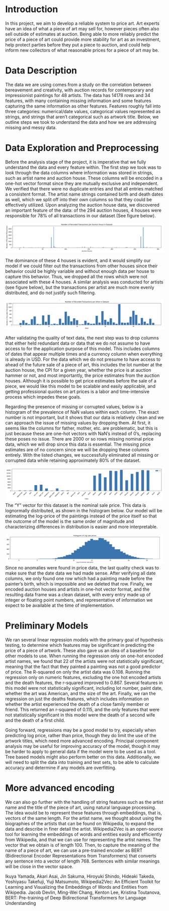 # Introduction
In this project, we aim to develop a reliable system to price art. Art experts have an idea of what a piece of art may sell for, however pieces often also sell outside of estimates at auction. Being able to more reliably predict the price of a piece of art could provide more stability for art as an investment, help protect parties before they put a piece to auction, and could help inform new collectors of what reasonable prices for a piece of art may be.

# Data Description
The data we are using comes from a study on the correlation between bereavement and creativity, with auction records for contemporary and impressionist paintings for 48 artists. The data has 14178 rows and 34 features, with many containing missing information and some features capturing the same information as other features. Features roughly fall into three categories: numerical/date values, categorical values represented as strings, and strings that aren’t categorical such as artwork title. Below, we outline steps we took to understand the data and how we are addressing missing and messy data. 

# Data Exploration and Preprocessing
Before the analysis stage of the project, it is imperative that we fully understand the data and every feature within. The first step we took was to look through the data columns where information was stored in strings, such as artist name and auction house. These columns will be encoded in a one-hot vector format since they are mutually exclusive and independent. We verified that there were no duplicate entries and that all entries matched a consistent format. The artist name strings contained birth and death dates as well, which we split off into their own columns so that they could be effectively utilized. Upon analyzing the auction house data, we discovered an important feature of the data: of the 294 auction houses, 4 houses were responsible for 78% of all transactions in our dataset (See figure below).

![Plot 1](plot1.png)

The dominance of these 4 houses is evident, and it would simplify our model if we could filter out the transactions from other houses since their behavior could be highly variable and without enough data per house to capture this behavior. Thus, we dropped all the rows which were not associated with these 4 houses. A similar analysis was conducted for artists (see figure below), but the transactions per artist are much more evenly distributed, and do not justify such filtering.

![Plot 2](plot2.png)

After validating the quality of text data, the next step was to drop columns that either held redundant data or data that we do not assume to have access to for the application purpose of this model. This includes columns of dates that appear multiple times and a currency column when everything is already in USD. For the data which we do not presume to have access to ahead of the future sale of a piece of art, this includes the lot number at the auction house, the CPI for a given year, whether the price is at auction hammer or not, and most importantly, the price estimates from the auction houses. Although it is possible to get price estimates before the sale of a piece, we would like this model to be scalable and easily applicable, and getting professional quotes on art prices is a labor and time-intensive process which impedes these goals.

Regarding the presence of missing or corrupted values, below is a histogram of the prevalence of NaN values within each column. The exact number is not important, but it shows that our data is relatively clean and we can approach the issue of missing values by dropping them. At first, it seems like the columns for father, mother, etc. are problematic, but this is just because these are one-hot vectors with NaN’s instead of 0’s, replacing these poses no issue. There are 2000 or so rows missing nominal price data, which we will drop since this data is essential. The missing price estimates are of no concern since we will be dropping these columns entirely. With the listed changes, we successfully eliminated all missing or corrupted data while retaining approximately 80% of the dataset.

![Plot 3](plot3.png)  
The “Y” vector for this dataset is the nominal sale price. This data is lognormally distributed, as shown in the histogram below. Our model will be estimating the log-price of the paintings instead of the price itself so that the outcome of the model is the same order of magnitude and characterizing differences in distribution is easier and more interpretable.

![Plot 4](plot4.png)  
Since no anomalies were found in price data, the last quality check was to make sure that the date data we had made sense. After verifying all date columns, we only found one row which had a painting made before the painter’s birth, which is impossible and we deleted that row. Finally, we encoded auction houses and artists in one-hot vector format, and the resulting data frame was a clean dataset, with every entry made up of integer or floating point numbers, and representative of information we expect to be available at the time of implementation.

# Preliminary Models
We ran several linear regression models with the primary goal of hypothesis testing, to determine which features may be significant in predicting the price of a piece of artwork. These also gave us an idea of a baseline for other models to use. When running the regression only on one-hot encoded artist names, we found that 22 of the artists were not statistically significant, meaning that the fact that they painted a painting was not a good predictor of price. The R-squared on only the artist data was 0.108. Running the regression only on numeric features, excluding the one hot encoded artists and the death features, the r-squared improved to 0.867. Several features in this model were not statistically significant, including lot number, paint date, whether the art was American, and the size of the art. Finally, we ran the regression on just the deaths features, which includes information on whether the artist experienced the death of a close family member or friend. This returned an r-squared of 0.115, and the only features that were not statistically significant in this model were the death of a second wife and the death of a first child.

Going forward, regressions may be a good model to try, especially when predicting log price, rather than price, though they do limit the use of the artwork titles, which need more advanced encoding. Principal component analysis may be useful for improving accuracy of the model, though it may be harder to apply to general data if the model were to be used as a tool. Tree based models might also perform better on this data. Additionally, we will need to split the data into training and test sets, to be able to calculate accuracy and determine if any models are overfitting. 

# More advanced encoding
We can also go further with the handling of string features such as the artist name and the title of the piece of art, using natural language processing. The idea would be to represent these features through embeddings, that is, vectors of the same length.
For the artist name, we thought about using the biographies of the artists that can be found on Wikipedia, to expand the data and describe in finer detail the artist. Wikipedia2Vec is an open-source tool for learning the embeddings of words and entities easily and efficiently from Wikipedia, and that we can use for representing the artist names. The vector that we obtain is of length 100.
Then, to capture the meaning of the name of a piece of art, we can use a pre-trained encoder as BERT (Bidirectional Encoder Representations from Transformers) that converts any sentence into a vector of length 768. Sentences with similar meanings will be close in the vector space.

Ikuya Yamada, Akari Asai, Jin Sakuma, Hiroyuki Shindo, Hideaki Takeda, Yoshiyasu Takefuji, Yuji Matsumoto, Wikipedia2Vec: An Efficient Toolkit for Learning and Visualizing the Embeddings of Words and Entities from Wikipedia.
Jacob Devlin, Ming-Wei Chang, Kenton Lee, Kristina Toutanova, BERT: Pre-training of Deep Bidirectional Transformers for Language Understanding
